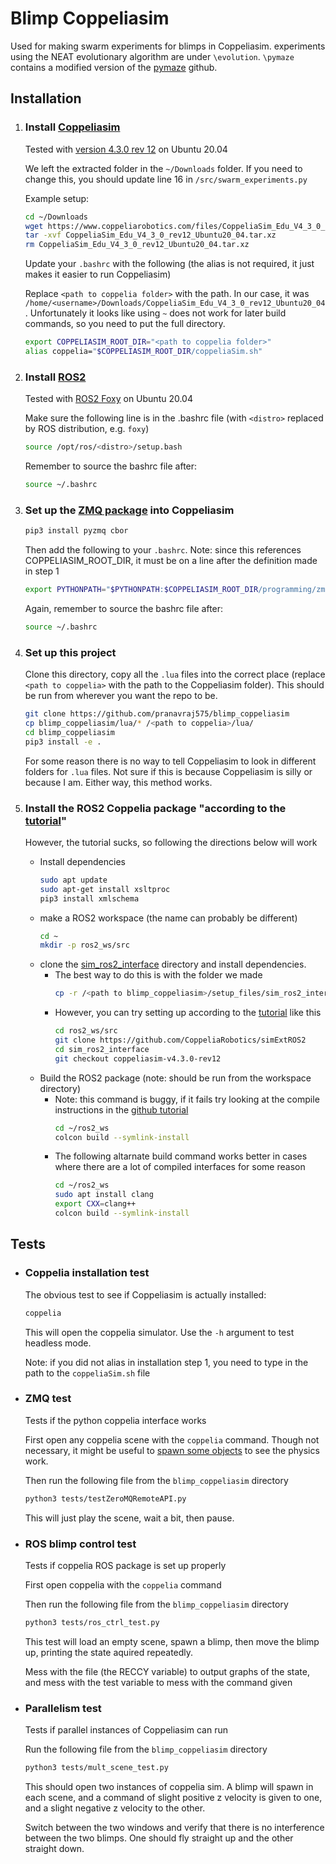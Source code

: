 # Blimp Coppeliasim
Used for making swarm experiments for blimps in Coppeliasim. experiments using the NEAT evolutionary algorithm are under ```\evolution```. 
```\pymaze``` contains a modified version of the [pymaze](https://github.com/jostbr/pymaze) github.

## Installation

1. ### Install [Coppeliasim](https://www.coppeliarobotics.com/)

    Tested with [version 4.3.0 rev 12](https://www.coppeliarobotics.com/files/CoppeliaSim_Edu_V4_3_0_rev12_Ubuntu20_04.tar.xz) on Ubuntu 20.04
    
    We left the extracted folder in the ```~/Downloads``` folder.
    If you need to change this, you should update line 16 in ```/src/swarm_experiments.py```

    Example setup:
    ```bash
    cd ~/Downloads
    wget https://www.coppeliarobotics.com/files/CoppeliaSim_Edu_V4_3_0_rev12_Ubuntu20_04.tar.xz
    tar -xvf CoppeliaSim_Edu_V4_3_0_rev12_Ubuntu20_04.tar.xz
    rm CoppeliaSim_Edu_V4_3_0_rev12_Ubuntu20_04.tar.xz
    ```
    
    Update your ```.bashrc``` with the following (the alias is not required, it just makes it easier to run Coppeliasim)
    
    Replace ```<path to coppelia folder>``` with the path. In our case, it was ```/home/<username>/Downloads/CoppeliaSim_Edu_V4_3_0_rev12_Ubuntu20_04```. Unfortunately it looks like using ```~``` does not work for later build commands, so you need to put the full directory.
    ```bash
    export COPPELIASIM_ROOT_DIR="<path to coppelia folder>"
    alias coppelia="$COPPELIASIM_ROOT_DIR/coppeliaSim.sh"
    ```


2. ### Install [ROS2](https://docs.ros.org/)

    Tested with [ROS2 Foxy](https://docs.ros.org/en/foxy/Installation/Ubuntu-Install-Debians.html) on Ubuntu 20.04
     
    Make sure the following line is in the .bashrc file (with `<distro>` replaced by ROS distribution, e.g. `foxy`)
    
    ```bash
    source /opt/ros/<distro>/setup.bash
    ```
    Remember to source the bashrc file after:
   
    ```bash
    source ~/.bashrc
    ```

3. ### Set up the [ZMQ package](https://www.coppeliarobotics.com/helpFiles/en/zmqRemoteApiOverview.htm) into Coppeliasim
    ```bash
    pip3 install pyzmq cbor
    ```
    Then add the following to your ```.bashrc```. Note: since this references COPPELIASIM_ROOT_DIR, it must be on a line after the definition made in step 1
    ```bash
    export PYTHONPATH="$PYTHONPATH:$COPPELIASIM_ROOT_DIR/programming/zmqRemoteApi/clients/python"
    ```
    Again, remember to source the bashrc file after:
   
    ```bash
    source ~/.bashrc
    ```

4. ### Set up this project
   Clone this directory, copy all the ```.lua``` files into the correct place (replace ```<path to coppelia>``` with the path to the Coppeliasim folder). This should be run from wherever you want the repo to be.

    ```bash
    git clone https://github.com/pranavraj575/blimp_coppeliasim
    cp blimp_coppeliasim/lua/* /<path to coppelia>/lua/
    cd blimp_coppeliasim
    pip3 install -e .
    ```
    
    For some reason there is no way to tell Coppeliasim to look in different folders for ```.lua``` files.
    Not sure if this is because Coppeliasim is silly or because I am. Either way, this method works.

5. ### Install the ROS2 Coppelia package "according to the [tutorial](https://www.coppeliarobotics.com/helpFiles/en/ros2Tutorial.htm)"

    However, the tutorial sucks, so following the directions below will work
    
    * Install dependencies
      ```bash
      sudo apt update
      sudo apt-get install xsltproc
      pip3 install xmlschema
      ```
    * make a ROS2 workspace (the name can probably be different)
      ```bash
      cd ~
      mkdir -p ros2_ws/src
      ```
    * clone the [sim_ros2_interface](https://github.com/CoppeliaRobotics/simExtROS2) directory and install dependencies.
      * The best way to do this is with the folder we made
          ```bash
          cp -r /<path to blimp_coppeliasim>/setup_files/sim_ros2_interface ros2_ws/src
          ```
      * However, you can try setting up according to the [tutorial](https://www.coppeliarobotics.com/helpFiles/en/ros2Tutorial.htm) like this
          ```bash
          cd ros2_ws/src
          git clone https://github.com/CoppeliaRobotics/simExtROS2
          cd sim_ros2_interface
          git checkout coppeliasim-v4.3.0-rev12
          ```
    * Build the ROS2 package (note: should be run from the workspace directory)
      * Note: this command is buggy, if it fails try looking at the compile instructions in the [github tutorial](https://github.com/CoppeliaRobotics/simROS2)
        ```bash
        cd ~/ros2_ws
        colcon build --symlink-install
        ```
      * The following altarnate build command works better in cases where there are a lot of compiled interfaces for some reason
        ```bash
        cd ~/ros2_ws
        sudo apt install clang
        export CXX=clang++
        colcon build --symlink-install
        ```

## Tests
* ### Coppelia installation test
  The obvious test to see if Coppeliasim is actually installed:
  ```bash
  coppelia
  ```
  This will open the coppelia simulator. Use the ```-h``` argument to test headless mode.

  Note: if you did not alias in installation step 1, you need to type in the path to the ```coppeliaSim.sh``` file
* ### ZMQ test
  Tests if the python coppelia interface works

  First open any coppelia scene with the ```coppelia``` command. Though not necessary, it might be useful to [spawn some objects](https://www.coppeliarobotics.com/helpFiles/index.html) to see the physics work.

  Then run the following file from the ```blimp_coppeliasim``` directory
  ```bash
  python3 tests/testZeroMQRemoteAPI.py
  ```
  This will just play the scene, wait a bit, then pause.

* ### ROS blimp control test
  Tests if coppelia ROS package is set up properly

  First open coppelia with the ```coppelia``` command

  Then run the following file from the ```blimp_coppeliasim``` directory
  ```bash
  python3 tests/ros_ctrl_test.py
  ```
  This test will load an empty scene, spawn a blimp, then move the blimp up, printing the state aquired repeatedly. 
  
  Mess with the file (the RECCY variable) to output graphs of the state, and mess with the test variable to mess with the command given

* ### Parallelism test
  Tests if parallel instances of Coppeliasim can run 

  Run the following file from the ```blimp_coppeliasim``` directory
  ```bash
  python3 tests/mult_scene_test.py
  ```

  This should open two instances of coppelia sim. A blimp will spawn in each scene, and a command of slight positive z velocity is given to one, and a slight negative z velocity to the other.
  
  Switch between the two windows and verify that there is no interference between the two blimps. One should fly straight up and the other straight down.
